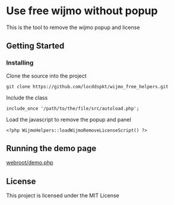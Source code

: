 # Use free wijmo without popup

This is the tool to remove the wijmo popup and license

## Getting Started

### Installing

Clone the source into the project

```
git clone https://github.com/locddspkt/wijmo_free_helpers.git
```

Include the class

```
include_once '/path/to/the/file/src/autoload.php';
```

Load the javascript to remove the popup and panel

```
<?php WijmoHelpers::loadWijmoRemoveLicenseScript() ?>
```

## Running the demo page

[webroot/demo.php](https://hptsoft.com/wijmo_free_helpers/demo.php)

## License

This project is licensed under the MIT License
